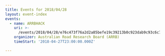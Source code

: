```yaml
---
title: Events for 2018/04/28
layout: event-index
events:
  - name: ARRBHACK
    uri: >-
      /events/2018/04/28/e76c473f76a2d2a85befe19c39213b0c923dab9c93c6c7979a32d3f7c3755cff
    organizer: Australian Road Research Board (ARRB)
    timeStart: '2018-04-27T23:00:00.000Z'

---
```

